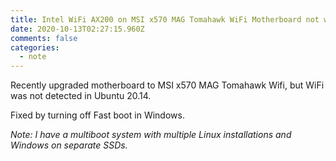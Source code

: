```yaml
---
title: Intel WiFi AX200 on MSI x570 MAG Tomahawk WiFi Motherboard not working
date: 2020-10-13T02:27:15.960Z
comments: false
categories:
  - note
---
```

Recently upgraded motherboard to MSI x570 MAG Tomahawk Wifi, but WiFi was not detected in Ubuntu 20.14.
<!--more-->
Fixed by turning off Fast boot in Windows.

*Note: I have a multiboot system with multiple Linux installations and Windows on separate SSDs.*
